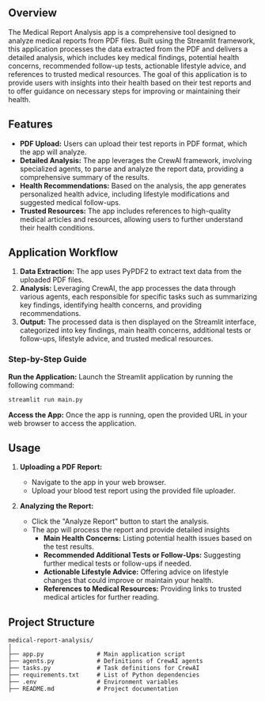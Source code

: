 

## Overview

The Medical Report Analysis app is a comprehensive tool designed to analyze medical reports from PDF files. Built using the Streamlit framework, this application processes the data extracted from the PDF and delivers a detailed analysis, which includes key medical findings, potential health concerns, recommended follow-up tests, actionable lifestyle advice, and references to trusted medical resources. The goal of this application is to provide users with insights into their health based on their test reports and to offer guidance on necessary steps for improving or maintaining their health.

## Features

- **PDF Upload:** Users can upload their  test reports in PDF format, which the app will analyze.
- **Detailed Analysis:** The app leverages the CrewAI framework, involving specialized agents, to parse and analyze the report data, providing a comprehensive summary of the results.
- **Health Recommendations:** Based on the analysis, the app generates personalized health advice, including lifestyle modifications and suggested medical follow-ups.
- **Trusted Resources:** The app includes references to high-quality medical articles and resources, allowing users to further understand their health conditions.

## Application Workflow

1. **Data Extraction:** The app uses PyPDF2 to extract text data from the uploaded PDF files.
2. **Analysis:** Leveraging CrewAI, the app processes the data through various agents, each responsible for specific tasks such as summarizing key findings, identifying health concerns, and providing recommendations.
3. **Output:** The processed data is then displayed on the Streamlit interface, categorized into key findings, main health concerns, additional tests or follow-ups, lifestyle advice, and trusted medical resources.


### Step-by-Step Guide


 **Run the Application:**
   Launch the Streamlit application by running the following command:
   ```bash
   streamlit run main.py
   ```

 **Access the App:**
   Once the app is running, open the provided URL in your web browser to access the application.

## Usage

1. **Uploading a PDF Report:**
   - Navigate to the app in your web browser.
   - Upload your blood test report using the provided file uploader.
   
2. **Analyzing the Report:**
   - Click the "Analyze Report" button to start the analysis.
   - The app will process the report and provide detailed insights
     - **Main Health Concerns:** Listing potential health issues based on the test results.
     - **Recommended Additional Tests or Follow-Ups:** Suggesting further medical tests or follow-ups if needed.
     - **Actionable Lifestyle Advice:** Offering advice on lifestyle changes that could improve or maintain your health.
     - **References to Medical Resources:** Providing links to trusted medical articles for further reading.

## Project Structure

```
medical-report-analysis/
│
├── app.py               # Main application script
├── agents.py            # Definitions of CrewAI agents
├── tasks.py             # Task definitions for CrewAI
├── requirements.txt     # List of Python dependencies
├── .env                 # Environment variables
├── README.md            # Project documentation

```



